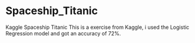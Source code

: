 # Spaceship_Titanic

Kaggle Spaceship Titanic This is a exercise from Kaggle, i used the Logistic Regression model and got an accuracy of 72%.
